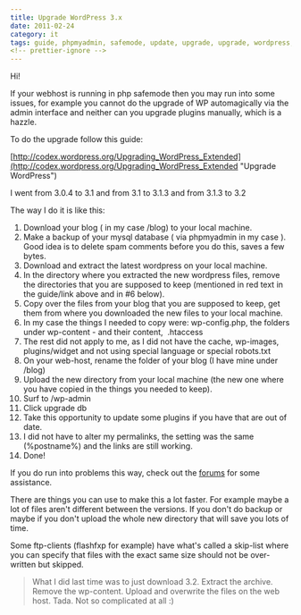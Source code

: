 ```yaml
---
title: Upgrade WordPress 3.x
date: 2011-02-24
category: it
tags: guide, phpmyadmin, safemode, update, upgrade, upgrade, wordpress, webhost, wordpress
<!-- prettier-ignore -->
---
```


Hi!

If your webhost is running in php safemode then you may run into some issues,
for example you cannot do the upgrade of WP automagically via the admin
interface and neither can you upgrade plugins manually, which is a hazzle.

To do the upgrade follow this guide:

[http://codex.wordpress.org/Upgrading_WordPress_Extended](http://codex.wordpress.org/Upgrading_WordPress_Extended "Upgrade WordPress")

I went from 3.0.4 to 3.1 and from 3.1 to 3.1.3 and from 3.1.3 to 3.2

The way I do it is like this:

1. Download your blog ( in my case /blog) to your local machine.
2. Make a backup of your mysql database ( via phpmyadmin in my case ). Good idea
   is to delete spam comments before you do this, saves a few bytes.
3. Download and extract the latest wordpress on your local machine.
4. In the directory where you extracted the new wordpress files, remove the
   directories that you are supposed to keep (mentioned in red text in the
   guide/link above and in #6 below).
5. Copy over the files from your blog that you are supposed to keep, get them
   from where you downloaded the new files to your local machine.
6. In my case the things I needed to copy were: wp-config.php, the folders under
   wp-content - and their content,  .htaccess
7. The rest did not apply to me, as I did not have the cache, wp-images,
   plugins/widget and not using special language or special robots.txt
8. On your web-host, rename the folder of your blog (I have mine under /blog)
9. Upload the new directory from your local machine (the new one where you have
   copied in the things you needed to keep).
10. Surf to /wp-admin
11. Click upgrade db
12. Take this opportunity to update some plugins if you have that are out of
    date.
13. I did not have to alter my permalinks, the setting was the same (%postname%)
    and the links are still working.
14. Done!

If you do run into problems this way, check out the
[forums](http://wordpress.org/tags/upgrade "wordpress forum upgrade") for some
assistance.

There are things you can use to make this a lot faster. For example maybe a lot
of files aren't different between the versions. If you don't do backup or maybe
if you don't upload the whole new directory that will save you lots of time.

Some ftp-clients (flashfxp for example) have what's called a skip-list where you
can specify that files with the exact same size should not be over-written but
skipped.

> What I did last time was to just download 3.2. Extract the archive. Remove the
> wp-content. Upload and overwrite the files on the web host. Tada. Not so
> complicated at all :)
